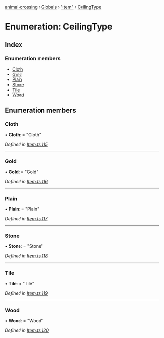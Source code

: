 [animal-crossing](../README.md) › [Globals](../globals.md) › ["Item"](../modules/_item_.md) › [CeilingType](_item_.ceilingtype.md)

# Enumeration: CeilingType

## Index

### Enumeration members

* [Cloth](_item_.ceilingtype.md#cloth)
* [Gold](_item_.ceilingtype.md#gold)
* [Plain](_item_.ceilingtype.md#plain)
* [Stone](_item_.ceilingtype.md#stone)
* [Tile](_item_.ceilingtype.md#tile)
* [Wood](_item_.ceilingtype.md#wood)

## Enumeration members

###  Cloth

• **Cloth**: = "Cloth"

*Defined in [Item.ts:115](https://github.com/Norviah/animal-crossing/blob/2672d28/module/types/Item.ts#L115)*

___

###  Gold

• **Gold**: = "Gold"

*Defined in [Item.ts:116](https://github.com/Norviah/animal-crossing/blob/2672d28/module/types/Item.ts#L116)*

___

###  Plain

• **Plain**: = "Plain"

*Defined in [Item.ts:117](https://github.com/Norviah/animal-crossing/blob/2672d28/module/types/Item.ts#L117)*

___

###  Stone

• **Stone**: = "Stone"

*Defined in [Item.ts:118](https://github.com/Norviah/animal-crossing/blob/2672d28/module/types/Item.ts#L118)*

___

###  Tile

• **Tile**: = "Tile"

*Defined in [Item.ts:119](https://github.com/Norviah/animal-crossing/blob/2672d28/module/types/Item.ts#L119)*

___

###  Wood

• **Wood**: = "Wood"

*Defined in [Item.ts:120](https://github.com/Norviah/animal-crossing/blob/2672d28/module/types/Item.ts#L120)*
